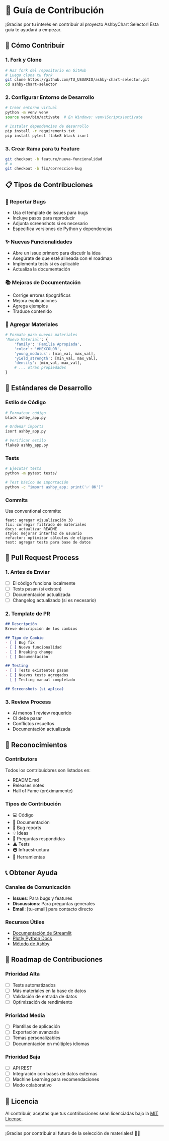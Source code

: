 # 🤝 Guía de Contribución

¡Gracias por tu interés en contribuir al proyecto AshbyChart Selector! Esta guía te ayudará a empezar.

## 🚀 Cómo Contribuir

### 1. Fork y Clone
```bash
# Haz fork del repositorio en GitHub
# Luego clona tu fork
git clone https://github.com/TU_USUARIO/ashby-chart-selector.git
cd ashby-chart-selector
```

### 2. Configurar Entorno de Desarrollo
```bash
# Crear entorno virtual
python -m venv venv
source venv/bin/activate  # En Windows: venv\Scripts\activate

# Instalar dependencias de desarrollo
pip install -r requirements.txt
pip install pytest flake8 black isort
```

### 3. Crear Rama para tu Feature
```bash
git checkout -b feature/nueva-funcionalidad
# o
git checkout -b fix/correccion-bug
```

## 📋 Tipos de Contribuciones

### 🐛 Reportar Bugs
- Usa el template de issues para bugs
- Incluye pasos para reproducir
- Adjunta screenshots si es necesario
- Especifica versiones de Python y dependencias

### ✨ Nuevas Funcionalidades
- Abre un issue primero para discutir la idea
- Asegúrate de que esté alineada con el roadmap
- Implementa tests si es aplicable
- Actualiza la documentación

### 📚 Mejoras de Documentación
- Corrige errores tipográficos
- Mejora explicaciones
- Agrega ejemplos
- Traduce contenido

### 🧪 Agregar Materiales
```python
# Formato para nuevos materiales
'Nuevo Material': {
    'family': 'Familia Apropiada',
    'color': '#HEXCOLOR',
    'young_modulus': [min_val, max_val],
    'yield_strength': [min_val, max_val],
    'density': [min_val, max_val],
    # ... otras propiedades
}
```

## 🔧 Estándares de Desarrollo

### Estilo de Código
```bash
# Formatear código
black ashby_app.py

# Ordenar imports
isort ashby_app.py

# Verificar estilo
flake8 ashby_app.py
```

### Tests
```bash
# Ejecutar tests
python -m pytest tests/

# Test básico de importación
python -c "import ashby_app; print('✅ OK')"
```

### Commits
Usa conventional commits:
```
feat: agregar visualización 3D
fix: corregir filtrado de materiales
docs: actualizar README
style: mejorar interfaz de usuario
refactor: optimizar cálculos de elipses
test: agregar tests para base de datos
```

## 📝 Pull Request Process

### 1. Antes de Enviar
- [ ] El código funciona localmente
- [ ] Tests pasan (si existen)
- [ ] Documentación actualizada
- [ ] Changelog actualizado (si es necesario)

### 2. Template de PR
```markdown
## Descripción
Breve descripción de los cambios

## Tipo de Cambio
- [ ] Bug fix
- [ ] Nueva funcionalidad
- [ ] Breaking change
- [ ] Documentación

## Testing
- [ ] Tests existentes pasan
- [ ] Nuevos tests agregados
- [ ] Testing manual completado

## Screenshots (si aplica)
```

### 3. Review Process
- Al menos 1 review requerido
- CI debe pasar
- Conflictos resueltos
- Documentación actualizada

## 🌟 Reconocimientos

### Contributors
Todos los contribuidores son listados en:
- README.md
- Releases notes
- Hall of Fame (próximamente)

### Tipos de Contribución
- 💻 Código
- 📖 Documentación
- 🐛 Bug reports
- 💡 Ideas
- 🤔 Preguntas respondidas
- ⚠️ Tests
- 🚇 Infraestructura
- 🔧 Herramientas

## 📞 Obtener Ayuda

### Canales de Comunicación
- **Issues**: Para bugs y features
- **Discussions**: Para preguntas generales
- **Email**: [tu-email] para contacto directo

### Recursos Útiles
- [Documentación de Streamlit](https://docs.streamlit.io)
- [Plotly Python Docs](https://plotly.com/python/)
- [Método de Ashby](https://en.wikipedia.org/wiki/Materials_selection)

## 🎯 Roadmap de Contribuciones

### Prioridad Alta
- [ ] Tests automatizados
- [ ] Más materiales en la base de datos
- [ ] Validación de entrada de datos
- [ ] Optimización de rendimiento

### Prioridad Media
- [ ] Plantillas de aplicación
- [ ] Exportación avanzada
- [ ] Temas personalizables
- [ ] Documentación en múltiples idiomas

### Prioridad Baja
- [ ] API REST
- [ ] Integración con bases de datos externas
- [ ] Machine Learning para recomendaciones
- [ ] Modo colaborativo

## 📄 Licencia

Al contribuir, aceptas que tus contribuciones sean licenciadas bajo la [MIT License](LICENSE).

---

¡Gracias por contribuir al futuro de la selección de materiales! 🔬✨